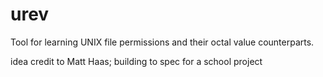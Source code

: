 # urev
Tool for learning UNIX file permissions and their octal value counterparts.

idea credit to Matt Haas; building to spec for a school project